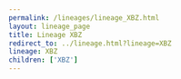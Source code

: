 ```yaml
---
permalink: /lineages/lineage_XBZ.html
layout: lineage_page
title: Lineage XBZ
redirect_to: ../lineage.html?lineage=XBZ
lineage: XBZ
children: ['XBZ']
---
```

